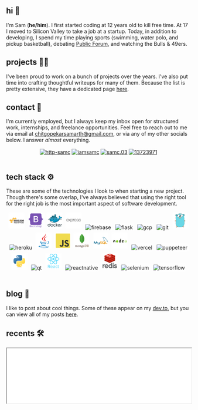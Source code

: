 ## hi 👋
I'm Sam (**he/him**). I first started coding at 12 years old to kill free time. At 17 I moved to Silicon Valley to take a job at a startup. Today, in addition to developing, I spend my time playing sports (swimming, water polo, and pickup basketball), debating [Public Forum](https://www.speechanddebate.org/topics/), and watching the Bulls & 49ers.

## projects 👨‍💻
I've been proud to work on a bunch of projects over the years. I've also put time into crafting thoughtful writeups for many of them. Because the list is pretty extensive, they have a dedicated page [here](/projects).

## contact 🤝
I'm currently employed, but I always keep my inbox open for structured work, internships, and freelance opportunities. Feel free to reach out to me via email at [chitgopekarsamarth@gmail.com](chitgopekarsamarth@gmail.com), or via any of my other socials below. I answer *almost* everything.

<div align="center">
    <a href="https://github.com/http-samc" target="blank"><img class="ovr" align="center"
            src="https://raw.githubusercontent.com/rahuldkjain/github-profile-readme-generator/master/src/images/icons/Social/github.svg"
            alt="http-samc" height="30" width="40" /></a>
    <a href="https://linkedin.com/in/iamsamc" target="blank"><img class="ovr" align="center"
            src="https://raw.githubusercontent.com/rahuldkjain/github-profile-readme-generator/master/src/images/icons/Social/linked-in-alt.svg"
            alt="iamsamc" height="30" width="40" /></a>
    <a href="https://instagram.com/samc.03" target="blank"><img class="ovr" align="center"
            src="https://raw.githubusercontent.com/rahuldkjain/github-profile-readme-generator/master/src/images/icons/Social/instagram.svg"
            alt="samc.03" height="30" width="40" /></a>
    <a href="https://stackoverflow.com/users/13723971" target="blank"><img class="ovr" align="center"
            src="https://raw.githubusercontent.com/rahuldkjain/github-profile-readme-generator/master/src/images/icons/Social/stack-overflow.svg"
            alt="13723971" height="30" width="40" /></a>
</div>
<br>

## tech stack ⚙️
These are some of the technologies I look to when starting a new project. Though there's some overlap, I've always believed that using the right tool for the right job is the most important aspect of software development.

<div align="center"> <a href="https://aws.amazon.com" style="text-decoration:none" style="text-decoration:none"
        target="_blank"> <img class="ovr"
            style="background-color: rgba(255, 255, 255, 0.5); margin: 1px; padding: 3px; border-radius: 5px"
            src="https://raw.githubusercontent.com/devicons/devicon/master/icons/amazonwebservices/amazonwebservices-original-wordmark.svg"
            alt="aws" width="40" height="40" /> </a> <a href="https://getbootstrap.com" style="text-decoration:none"
        target="_blank"> <img class="ovr"
            style="background-color: rgba(255, 255, 255, 0.5); margin: 1px; padding: 3px; border-radius: 5px"
            src="https://raw.githubusercontent.com/devicons/devicon/master/icons/bootstrap/bootstrap-plain-wordmark.svg"
            alt="bootstrap" width="40" height="40" /> </a> <a href="https://www.docker.com/" style="text-decoration:none"
        target="_blank"> <img class="ovr"
            style="background-color: rgba(255, 255, 255, 0.5); margin: 1px; padding: 3px; border-radius: 5px"
            src="https://raw.githubusercontent.com/devicons/devicon/master/icons/docker/docker-original-wordmark.svg"
            alt="docker" width="40" height="40" /> </a> <a href="https://expressjs.com" style="text-decoration:none"
        target="_blank"> <img class="ovr"
            style="background-color: rgba(255, 255, 255, 0.5); margin: 1px; padding: 3px; border-radius: 5px"
            src="https://raw.githubusercontent.com/devicons/devicon/master/icons/express/express-original-wordmark.svg"
            alt="express" width="40" height="40" /> </a> <a href="https://firebase.google.com/"
        style="text-decoration:none" target="_blank"> <img class="ovr"
            style="background-color: rgba(255, 255, 255, 0.5); margin: 1px; padding: 3px; border-radius: 5px"
            src="https://www.vectorlogo.zone/logos/firebase/firebase-icon.svg" alt="firebase" width="40" height="40" />
    </a> <a href="https://flask.palletsprojects.com/" style="text-decoration:none" target="_blank"> <img class="ovr"
            style="background-color: rgba(255, 255, 255, 0.5); margin: 1px; padding: 3px; border-radius: 5px"
            src="https://www.vectorlogo.zone/logos/pocoo_flask/pocoo_flask-icon.svg" alt="flask" width="40"
            height="40" /> </a> <a href="https://cloud.google.com" style="text-decoration:none" target="_blank"> <img
            class="ovr"
            style="background-color: rgba(255, 255, 255, 0.5); margin: 1px; padding: 3px; border-radius: 5px"
            src="https://upload.vectorlogo.zone/logos/nextjs/images/60eff509-53dd-4280-92e7-7318fa02e934.svg" alt="gcp" width="40"
            height="40" /> </a> <a href="https://git-scm.com/" style="text-decoration:none" target="_blank"> <img
            class="ovr"
            style="background-color: rgba(255, 255, 255, 0.5); margin: 1px; padding: 3px; border-radius: 5px"
            src="https://www.vectorlogo.zone/logos/git-scm/git-scm-icon.svg" alt="git" width="40" height="40" /> </a> <a
        href="https://golang.org" style="text-decoration:none" target="_blank"> <img class="ovr"
            style="background-color: rgba(255, 255, 255, 0.5); margin: 1px; padding: 3px; border-radius: 5px"
            src="https://raw.githubusercontent.com/devicons/devicon/master/icons/go/go-original.svg" alt="go" width="40"
            height="40" /> </a> <a href="https://heroku.com" style="text-decoration:none" target="_blank"> <img
            class="ovr"
            style="background-color: rgba(255, 255, 255, 0.5); margin: 1px; padding: 3px; border-radius: 5px"
            src="https://www.vectorlogo.zone/logos/heroku/heroku-icon.svg" alt="heroku" width="40" height="40" /> </a>
    <a href="https://www.java.com" style="text-decoration:none" target="_blank">
        <img class="ovr"
            style="background-color: rgba(255, 255, 255, 0.5); margin: 1px; padding: 3px; border-radius: 5px"
            src="https://raw.githubusercontent.com/devicons/devicon/master/icons/java/java-original.svg" alt="java"
            width="40" height="40" /> </a> <a href="https://developer.mozilla.org/en-US/docs/Web/JavaScript"
        style="text-decoration:none" target="_blank"> <img class="ovr"
            style="background-color: rgba(255, 255, 255, 0.5); margin: 1px; padding: 3px; border-radius: 5px"
            src="https://raw.githubusercontent.com/devicons/devicon/master/icons/javascript/javascript-original.svg"
            alt="javascript" width="40" height="40" /> </a> <a href="https://www.mongodb.com/"
        style="text-decoration:none" target="_blank"> <img class="ovr"
            style="background-color: rgba(255, 255, 255, 0.5); margin: 1px; padding: 3px; border-radius: 5px"
            src="https://raw.githubusercontent.com/devicons/devicon/master/icons/mongodb/mongodb-original-wordmark.svg"
            alt="mongodb" width="40" height="40" /> </a> <a href="https://www.mysql.com/" style="text-decoration:none"
        target="_blank"> <img class="ovr"
            style="background-color: rgba(255, 255, 255, 0.5); margin: 1px; padding: 3px; border-radius: 5px"
            src="https://raw.githubusercontent.com/devicons/devicon/master/icons/mysql/mysql-original-wordmark.svg"
            alt="mysql" width="40" height="40" /> </a> <a href="https://nodejs.org" style="text-decoration:none"
        target="_blank"> <img class="ovr"
            style="background-color: rgba(255, 255, 255, 0.5); margin: 1px; padding: 3px; border-radius: 5px"
            src="https://raw.githubusercontent.com/devicons/devicon/master/icons/nodejs/nodejs-original-wordmark.svg"
            alt="nodejs" width="40" height="40" /> </a> <a href="https://vercel.com" style="text-decoration:none"
        target="_blank"> <img class="ovr"
            style="background-color: rgba(255, 255, 255, 0.5); margin: 1px; padding: 3px; border-radius: 5px"
            src="https://assets.vercel.com/image/upload/q_auto/front/favicon/vercel/57x57.png" alt="vercel" width="40"
            height="40" /> </a> <a href="https://github.com/puppeteer/puppeteer" style="text-decoration:none"
        target="_blank"> <img class="ovr"
            style="background-color: rgba(255, 255, 255, 0.5); margin: 1px; padding: 3px; border-radius: 5px"
            src="https://www.vectorlogo.zone/logos/pptrdev/pptrdev-official.svg" alt="puppeteer" width="40"
            height="40" /> </a> <a href="https://www.python.org" style="text-decoration:none" target="_blank"> <img
            class="ovr"
            style="background-color: rgba(255, 255, 255, 0.5); margin: 1px; padding: 3px; border-radius: 5px"
            src="https://raw.githubusercontent.com/devicons/devicon/master/icons/python/python-original.svg"
            alt="python" width="40" height="40" /> </a> <a href="https://www.qt.io/" style="text-decoration:none"
        target="_blank"> <img class="ovr"
            style="background-color: rgba(255, 255, 255, 0.5); margin: 1px; padding: 3px; border-radius: 5px"
            src="https://upload.wikimedia.org/wikipedia/commons/0/0b/Qt_logo_2016.svg" alt="qt" width="40"
            height="40" /> </a> <a href="https://reactjs.org/" style="text-decoration:none" target="_blank"> <img
            class="ovr"
            style="background-color: rgba(255, 255, 255, 0.5); margin: 1px; padding: 3px; border-radius: 5px"
            src="https://raw.githubusercontent.com/devicons/devicon/master/icons/react/react-original-wordmark.svg"
            alt="react" width="40" height="40" /> </a> <a href="https://reactnative.dev/" style="text-decoration:none"
        target="_blank"> <img class="ovr"
            style="background-color: rgba(255, 255, 255, 0.5); margin: 1px; padding: 3px; border-radius: 5px"
            src="https://reactnative.dev/img/header_logo.svg" alt="reactnative" width="40" height="40" /> </a> <a
        href="https://redis.io" style="text-decoration:none" target="_blank"> <img class="ovr"
            style="background-color: rgba(255, 255, 255, 0.5); margin: 1px; padding: 3px; border-radius: 5px"
            src="https://raw.githubusercontent.com/devicons/devicon/master/icons/redis/redis-original-wordmark.svg"
            alt="redis" width="40" height="40" /> </a> <a href="https://www.selenium.dev" style="text-decoration:none"
        target="_blank"> <img class="ovr"
            style="background-color: rgba(255, 255, 255, 0.5); margin: 1px; padding: 3px; border-radius: 5px"
            src="https://raw.githubusercontent.com/detain/svg-logos/780f25886640cef088af994181646db2f6b1a3f8/svg/selenium-logo.svg"
            alt="selenium" width="40" height="40" /> </a> <a href="https://www.tensorflow.org"
        style="text-decoration:none" target="_blank"> <img class="ovr"
            style="background-color: rgba(255, 255, 255, 0.5); margin: 1px; padding: 3px; border-radius: 5px"
            src="https://www.vectorlogo.zone/logos/tensorflow/tensorflow-icon.svg" alt="tensorflow" width="40"
            height="40" /> </a>
</div>
<br>

## blog 📝
I like to post about cool things. Some of these appear on my [dev.to](https://dev.to/httpsamc), but you can view all of my posts [here](/blog).

## recents 🛠
<iframe src="/api/github-activity/http-samc" style="width: 100%; height: 70px, padding: 0px, border: 0px"></iframe>